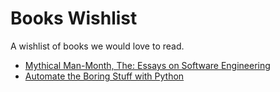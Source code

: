 # Books Wishlist

A wishlist of books we would love to read.

- [Mythical Man-Month, The: Essays on Software Engineering](https://www.amazon.com/Mythical-Man-Month-Anniversary-Software-Engineering-ebook/dp/B00B8USS14/ref=tmm_kin_swatch_0?qid=&sr=)
- [Automate the Boring Stuff with Python](https://automatetheboringstuff.com/)

